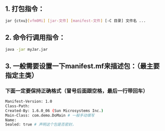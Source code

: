 ## 1. 打包指令：
``` sh
jar {ctxu}[vfm0Mi] [jar-文件] [manifest-文件] [-C 目录] 文件名 ...
```

## 2. 命令行调用指令：
```sh
java -jar myJar.jar
```

## 3. 一般需要设置一下manifest.mf来描述包：（最主要指定主类）
### 下面一定要保持正确格式（冒号后面跟空格，最后一行带回车）
```sh
Manifest-Version: 1.0
Class-Path:
Created-By: 1.6.0_06 (Sun Microsystems Inc.)
Main-Class: com.demo.DoMain # 一般手动填写
Name:
Sealed: true # 声明这个包是否密封，
```